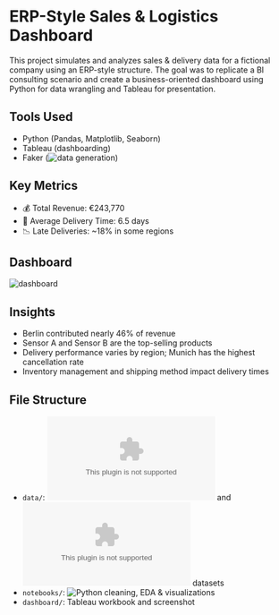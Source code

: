 # ERP-Style Sales & Logistics Dashboard

This project simulates and analyzes sales & delivery data for a fictional company using an ERP-style structure. The goal was to replicate a BI consulting scenario and create a business-oriented dashboard using Python for data wrangling and Tableau for presentation.

## Tools Used
- Python (Pandas, Matplotlib, Seaborn)
- Tableau (dashboarding)
- Faker (![data generation](https://github.com/IzaKam13/portfolio-1-python-tableau/blob/main/creating_dummy_data.ipynb))

## Key Metrics
- 💰 Total Revenue: €243,770
- 🚚 Average Delivery Time: 6.5 days
- 📉 Late Deliveries: ~18% in some regions

## Dashboard
![dashboard](https://github.com/IzaKam13/portfolio-1-python-tableau/blob/main/creating_dummy_data.ipynb)

## Insights
- Berlin contributed nearly 46% of revenue
- Sensor A and Sensor B are the top-selling products
- Delivery performance varies by region; Munich has the highest cancellation rate
- Inventory management and shipping method impact delivery times

## File Structure
- `data/`: ![Raw](https://github.com/IzaKam13/portfolio-1-python-tableau/blob/main/raw_sales_logistics_data.csv) and ![cleaned](https://github.com/IzaKam13/portfolio-1-python-tableau/blob/main/sales_logistics_data_clean.csv) datasets
- `notebooks/`: ![Python cleaning, EDA & visualizations](https://github.com/IzaKam13/portfolio-1-python-tableau/blob/main/Project_1.ipynb)
- `dashboard/`: Tableau workbook and screenshot
